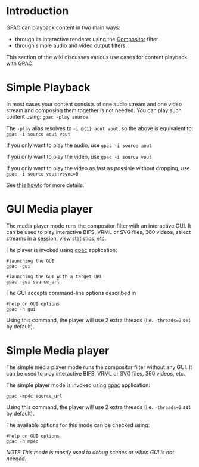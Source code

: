 # Introduction
GPAC can playback content in two main ways:
- through its interactive renderer using the [Compositor](compositor) filter
- through simple audio and video output filters.

This section of the wiki discusses various use cases for content playback with GPAC.

# Simple Playback

In most cases your content consists of one audio stream and one video stream and composing them together is not needed.
You can play such content using:
```gpac -play source```

The `-play` alias resolves to `-i @{1} aout vout`, so the above is equivalent to:
```gpac -i source aout vout```

If you only want to play the audio, use
```gpac -i source aout```

If you only want to play the video, use
```gpac -i source vout```

If you only want to play the video as fast as possible without dropping, use
```gpac -i source vout:vsync=0```


See [this howto](filters-playback) for more details.

# GUI Media player

The media player mode runs the compositor filter with an interactive GUI. It can be used to play interactive BIFS, VRML or SVG files, 360 videos, select streams in a session, view statistics, etc.

The player is invoked using [gpac](gpac_general) application:

```
#launching the GUI
gpac -gui

#launching the GUI with a target URL
gpac -gui source_url

```

The GUI accepts command-line options described in 
```
#help on GUI options
gpac -h gui
```

Using this command, the player will use 2 extra threads (i.e. `-threads=2` set by default). 

# Simple Media player

The simple media player mode runs the compositor filter without any GUI. It can be used to play interactive BIFS, VRML or SVG files, 360 videos, etc.

The simple player mode is invoked using [gpac](gpac_general) application:

```gpac -mp4c source_url```

Using this command, the player will use 2 extra threads (i.e. `-threads=2` set by default). 

The available options for this mode can be checked using:

```
#help on GUI options
gpac -h mp4c
```

_NOTE This mode is mostly used to debug scenes or when GUI is not needed._

 
